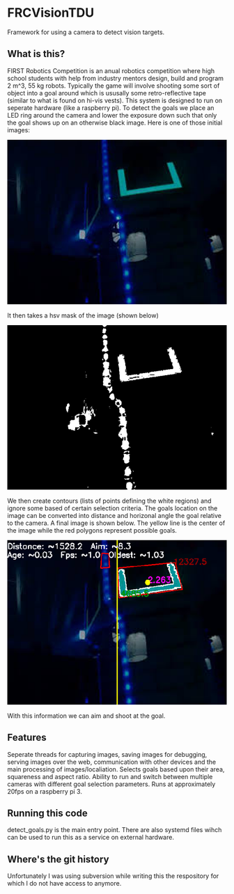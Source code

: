 # FRCVisionTDU
Framework for using a camera to detect vision targets.

## What is this?
FIRST Robotics Competition is an anual robotics competition where high school students with help from industry mentors design, build and program 2 m^3, 55 kg robots.
Typically the game will involve shooting some sort of object into a goal around which is ususally some retro-reflective tape (similar to what is found on hi-vis vests).
This system is designed to run on seperate hardware (like a raspberry pi).
To detect the goals we place an LED ring around the camera and lower the exposure down such that only the goal shows up on an otherwise black image.
Here is one of those initial images:

![Initial image](https://github.com/CarlinWilliamson/FRCVisionTDU/blob/master/2016.png)

It then takes a hsv mask of the image (shown below)

![Mask image](https://github.com/CarlinWilliamson/FRCVisionTDU/blob/master/Mask_screenshot_21.04.2020.png)

We then create contours (lists of points defining the white regions) and ignore some based of certain selection criteria. The goals location on the image can be converted into distance and horizonal angle the goal relative to the camera. A final image is shown below. The yellow line is the center of the image while the red polygons represent possible goals.

![Final image](https://github.com/CarlinWilliamson/FRCVisionTDU/blob/master/Image_screenshot_21.04.2020.png)

With this information we can aim and shoot at the goal.

## Features
Seperate threads for capturing images, saving images for debugging, serving images over the web, communication with other devices and the main processing of images/localiation.
Selects goals based upon their area, squareness and aspect ratio.
Ability to run and switch between multiple cameras with different goal selection parameters.
Runs at approximately 20fps on a raspberry pi 3.

## Running this code
detect_goals.py is the main entry point.
There are also systemd files wihch can be used to run this as a service on external hardware.

## Where's the git history
Unfortunately I was using subversion while writing this the respository for which I do not have access to anymore.
